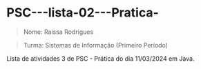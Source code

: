 # PSC---lista-02---Pratica-
> Nome: Raissa Rodrigues 

>Turma: Sistemas de Informação (Primeiro Período)

Lista de atividades 3 de PSC - Prática do dia 11/03/2024 em Java.
